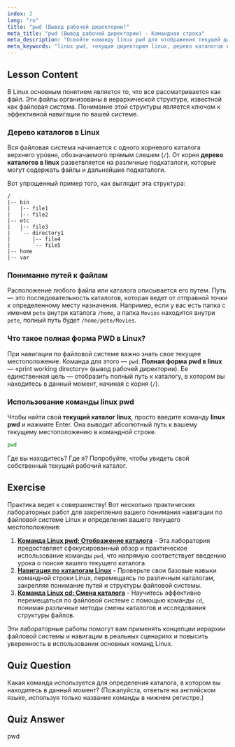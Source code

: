 ```yaml
---
index: 2
lang: "ru"
title: "pwd (Вывод рабочей директории)"
meta_title: "pwd (Вывод рабочей директории) - Командная строка"
meta_description: "Освойте команду linux pwd для отображения текущей директории в Linux. Этот урок объясняет полное название pwd в linux и как перемещаться по дереву каталогов в linux."
meta_keywords: "linux pwd, текущая директория linux, дерево каталогов в linux, полное название pwd в linux, вывод рабочей директории, путь linux, навигация linux, основы командной строки"
---
```


## Lesson Content

В Linux основным понятием является то, что все рассматривается как файл. Эти файлы организованы в иерархической структуре, известной как файловая система. Понимание этой структуры является ключом к эффективной навигации по вашей системе.

### Дерево каталогов в Linux

Вся файловая система начинается с одного корневого каталога верхнего уровня, обозначаемого прямым слешем (`/`). От корня **дерево каталогов в linux** разветвляется на различные подкаталоги, которые могут содержать файлы и дальнейшие подкаталоги.

Вот упрощенный пример того, как выглядит эта структура:

```plaintext
/
|-- bin
|   |-- file1
|   |-- file2
|-- etc
|   |-- file3
|   `-- directory1
|       |-- file4
|       `-- file5
|-- home
|-- var
```

### Понимание путей к файлам

Расположение любого файла или каталога описывается его путем. Путь — это последовательность каталогов, которая ведет от отправной точки к определенному месту назначения. Например, если у вас есть папка с именем `pete` внутри каталога `/home`, а папка `Movies` находится внутри `pete`, полный путь будет `/home/pete/Movies`.

### Что такое полная форма PWD в Linux?

При навигации по файловой системе важно знать свое текущее местоположение. Команда для этого — `pwd`. **Полная форма pwd в linux** — «print working directory» (вывод рабочей директории). Ее единственная цель — отобразить полный путь к каталогу, в котором вы находитесь в данный момент, начиная с корня (`/`).

### Использование команды linux pwd

Чтобы найти свой **текущий каталог linux**, просто введите команду **linux pwd** и нажмите Enter. Она выводит абсолютный путь к вашему текущему местоположению в командной строке.

```bash
pwd
```

Где вы находитесь? Где я? Попробуйте, чтобы увидеть свой собственный текущий рабочий каталог.

## Exercise

Практика ведет к совершенству! Вот несколько практических лабораторных работ для закрепления вашего понимания навигации по файловой системе Linux и определения вашего текущего местоположения:

1.  **[Команда Linux pwd: Отображение каталога](https://labex.io/ru/labs/linux-linux-pwd-command-directory-displaying-209734)** - Эта лаборатория предоставляет сфокусированный обзор и практическое использование команды `pwd`, что напрямую соответствует введению урока о поиске вашего текущего каталога.
2.  **[Навигация по каталогам Linux](https://labex.io/ru/labs/linux-directory-navigation-387844)** - Проверьте свои базовые навыки командной строки Linux, перемещаясь по различным каталогам, закрепляя понимание путей и структуры файловой системы.
3.  **[Команда Linux cd: Смена каталога](https://labex.io/ru/labs/linux-linux-cd-command-directory-changing-209733)** - Научитесь эффективно перемещаться по файловой системе с помощью команды `cd`, понимая различные методы смены каталогов и исследования структуры файлов.

Эти лабораторные работы помогут вам применять концепции иерархии файловой системы и навигации в реальных сценариях и повысить уверенность в использовании основных команд Linux.

## Quiz Question

Какая команда используется для определения каталога, в котором вы находитесь в данный момент? (Пожалуйста, ответьте на английском языке, используя только название команды в нижнем регистре.)

## Quiz Answer

pwd
